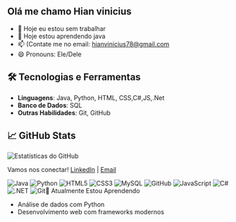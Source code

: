 ## Olá me chamo Hian vinicius
- 🔭 Hoje eu estou sem trabalhar
- 🌱 Hoje estou aprendendo java
- 📫 (Contate me no email: hianvinicius78@gmail.com
- 😄 Pronouns: Ele/Dele

## 🛠️ Tecnologias e Ferramentas
- **Linguagens**: Java, Python, HTML, CSS,C#,JS,.Net
- **Banco de Dados**: SQL
- **Outras Habilidades**: Git, GitHub

## 📈 GitHub Stats
![Estatísticas do GitHub](https://github-readme-stats.vercel.app/api?username=Hian&show_icons=true&theme=radical)

Vamos nos conectar! [LinkedIn](https://www.linkedin.com/in/hian-adolfo-2510672ba/) | [Email](mailto:hianvinicius78@gmail.com)

<p>
    <img alt="Java" src="https://img.shields.io/badge/Java-ED8B00?style=for-the-badge&logo=java&logoColor=white" />
    <img alt="Python" src="https://img.shields.io/badge/Python-3776AB?style=for-the-badge&logo=python&logoColor=white" />
    <img alt="HTML5" src="https://img.shields.io/badge/HTML5-E34F26?style=for-the-badge&logo=html5&logoColor=white" />
    <img alt="CSS3" src="https://img.shields.io/badge/CSS3-1572B6?style=for-the-badge&logo=css3&logoColor=white" />
    <img alt="MySQL" src="https://img.shields.io/badge/MySQL-4479A1?style=for-the-badge&logo=mysql&logoColor=white" />
    <img alt="GitHub" src="https://img.shields.io/badge/GitHub-181717?style=for-the-badge&logo=github&logoColor=white" />
    <img alt="JavaScript" src="https://img.shields.io/badge/JavaScript-F7DF1E?style=for-the-badge&logo=javascript&logoColor=black"/>
    <img alt="C#" src="https://img.shields.io/badge/C%23-239120?style=for-the-badge&logoColor=white" />
    <img alt=".NET" src="https://img.shields.io/badge/.NET-512BD4?style=for-the-badge&logo=dotnet&logoColor=white" />
    <img alt="Git" src="https://img.shields.io/badge/Git-F05032?style=for-the-badge&logo=git&logo


</p>

## 🌱 Atualmente Estou Aprendendo
- Análise de dados com Python
- Desenvolvimento web com frameworks modernos
